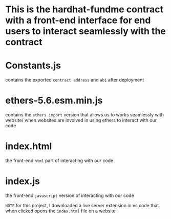 # This is the hardhat-fundme contract with a front-end interface for end users to interact seamlessly with the contract

# Constants.js
contains the exported ```contract address``` and ```abi``` after deployment

# ethers-5.6.esm.min.js
contains the ```ethers import``` version that allows us to works seamlessly with website/ when websites are involved in using ethers to interact with our code

# index.html
the front-end ```html``` part of interacting with our code

# index.js
the front-end ```javascript``` version of interacting with our code

```NOTE``` for this project, I downloaded a live server extension in vs code that when clicked opens the ```index.html``` file on a website
